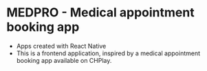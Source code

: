# MEDPRO - Medical appointment booking app
- Apps created with React Native
- This is a frontend application, inspired by a medical appointment booking app available on CHPlay. 


